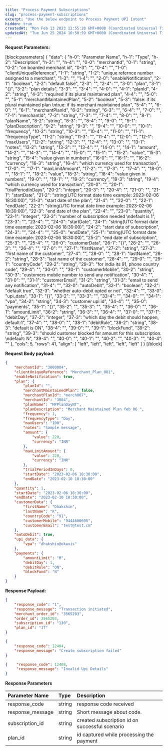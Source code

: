 ```yaml
---
title: "Process Payment Subscriptions"
slug: "process-payment-subscriptions"
excerpt: "Use the below endpoint to Process Payment UPI Intent"
hidden: true
createdAt: "Mon Feb 13 2023 12:55:20 GMT+0000 (Coordinated Universal Time)"
updatedAt: "Tue Jun 25 2024 10:50:59 GMT+0000 (Coordinated Universal Time)"
---
```

**Request Parameters:** 

[block:parameters]
{
  "data": {
    "h-0": "Parameter Name",
    "h-1": "Type",
    "h-2": "Description",
    "h-3": "",
    "h-4": "",
    "0-0": "merchantId",
    "0-1": "string",
    "0-2": "on boarded merchant id",
    "0-3": "",
    "0-4": "",
    "1-0": "clientUniqueReference",
    "1-1": "string",
    "1-2": "unique refernce number assigned to a merchant",
    "1-3": "",
    "1-4": "",
    "2-0": "enableNotification",
    "2-1": "boolean",
    "2-2": "default false",
    "2-3": "",
    "2-4": "",
    "3-0": "plan",
    "3-1": "{}",
    "3-2": "plan details",
    "3-3": "",
    "3-4": "",
    "4-0": "",
    "4-1": "planId",
    "4-2": "string",
    "4-3": "required if its plural maintained plan",
    "4-4": "",
    "5-0": "",
    "5-1": "merchantMaintainedPlan",
    "5-2": "boolean",
    "5-3": "false:  if its plural maintained plan  \ntrue: if its merchant maintained plan",
    "5-4": "",
    "6-0": "",
    "6-1": "merchantPlanId",
    "6-2": "string",
    "6-3": "",
    "6-4": "",
    "7-0": "",
    "7-1": "merchantId",
    "7-2": "string",
    "7-3": "",
    "7-4": "",
    "8-0": "",
    "8-1": "planName",
    "8-2": "string",
    "8-3": "",
    "8-4": "",
    "9-0": "",
    "9-1": "planDescription",
    "9-2": "string",
    "9-3": "",
    "9-4": "",
    "10-0": "",
    "10-1": "frequency",
    "10-2": "string",
    "10-3": "",
    "10-4": "",
    "11-0": "",
    "11-1": "frequencyType",
    "11-2": "string",
    "11-3": "",
    "11-4": "",
    "12-0": "",
    "12-1": "maxUsers",
    "12-2": "string",
    "12-3": "",
    "12-4": "",
    "13-0": "",
    "13-1": "notes",
    "13-2": "string",
    "13-3": "",
    "13-4": "",
    "14-0": "",
    "14-1": "amount",
    "14-2": "",
    "14-3": "",
    "14-4": "",
    "15-0": "",
    "15-1": "",
    "15-2": "value",
    "15-3": "string",
    "15-4": "value given in numbers",
    "16-0": "",
    "16-1": "",
    "16-2": "currency",
    "16-3": "string",
    "16-4": "which currency used for transaction",
    "17-0": "",
    "17-1": "maxLimitAmount",
    "17-2": "",
    "17-3": "",
    "17-4": "",
    "18-0": "",
    "18-1": "",
    "18-2": "value",
    "18-3": "string",
    "18-4": "value given in numbers",
    "19-0": "",
    "19-1": "",
    "19-2": "currency",
    "19-3": "string",
    "19-4": "which currency used for transaction",
    "20-0": "",
    "20-1": "trialPeriodInDays",
    "20-2": "integer",
    "20-3": "",
    "20-4": "",
    "21-0": "",
    "21-1": "startDate",
    "21-2": "string(UTC format date time example: 2023-02-06 18:30:00)",
    "21-3": "start date of the plan",
    "21-4": "",
    "22-0": "",
    "22-1": "endDate",
    "22-2": "string(UTC format date time example: 2023-02-06 18:30:00)",
    "22-3": "end date of the plan",
    "22-4": "",
    "23-0": "quantity",
    "23-1": "integer",
    "23-2": "number of subscription needed  \ndefault is 1",
    "23-3": "",
    "23-4": "",
    "24-0": "startDate",
    "24-1": "string(UTC format date time example: 2023-02-06 18:30:00)",
    "24-2": "start date of subscription",
    "24-3": "",
    "24-4": "",
    "25-0": "endDate",
    "25-1": "string(UTC format date time example: 2023-02-06 18:30:00)",
    "25-2": "end date of subscription",
    "25-3": "",
    "25-4": "",
    "26-0": "customerData",
    "26-1": "{}",
    "26-2": "",
    "26-3": "",
    "26-4": "",
    "27-0": "",
    "27-1": "firstName",
    "27-2": "string",
    "27-3": "first name of the customer",
    "27-4": "",
    "28-0": "",
    "28-1": "lastName",
    "28-2": "string",
    "28-3": "last name of the customer",
    "28-4": "",
    "29-0": "",
    "29-1": "countryCode",
    "29-2": "string",
    "29-3": "for india its 91, phone country code",
    "29-4": "",
    "30-0": "",
    "30-1": "customerMobile",
    "30-2": "string",
    "30-3": "customers mobile number to send any notification",
    "30-4": "",
    "31-0": "",
    "31-1": "customerEmail",
    "31-2": "string",
    "31-3": "email to send any notification",
    "31-4": "",
    "32-0": "autoDebit",
    "32-1": "boolean",
    "32-2": "default true",
    "32-3": "whether auto-debit opted or not",
    "32-4": "",
    "33-0": "upi_data",
    "33-1": "{}",
    "33-2": "",
    "33-3": "",
    "33-4": "",
    "34-0": "",
    "34-1": "vpa",
    "34-2": "string",
    "34-3": "customer upi id",
    "34-4": "",
    "35-0": "payments",
    "35-1": "{}",
    "35-2": "",
    "35-3": "",
    "35-4": "",
    "36-0": "",
    "36-1": "amountLimit",
    "36-2": "string",
    "36-3": "",
    "36-4": "",
    "37-0": "",
    "37-1": "debitDay",
    "37-2": "integer",
    "37-3": "which day the debit should happen, default:1",
    "37-4": "",
    "38-0": "",
    "38-1": "debitRule",
    "38-2": "string",
    "38-3": "default is ON",
    "38-4": "",
    "39-0": "",
    "39-1": "blockFund",
    "39-2": "string",
    "39-3": "should customer blocked for amount for this subscription.  \ndefault: N",
    "39-4": "",
    "40-0": "",
    "40-1": "",
    "40-2": "",
    "40-3": "",
    "40-4": ""
  },
  "cols": 5,
  "rows": 41,
  "align": [
    "left",
    "left",
    "left",
    "left",
    "left"
  ]
}
[/block]


**Request Body payload:** 

```json JSON
{
	"merchantId": "3000004",
	"clientUniqueReference": "Merchant_Plan_001",
	"enableNotification": true,
	"plan": {
		"planId": "",
		"merchantMaintainedPlan": false,		
		"merchantPlanId": "merch007",
		"merchantId": "3004",
		"planName": "MPPlanDayNT",
		"planDescription": "Merchant Maintained Plan feb 06 ",
		"frequency": 1,
		"frequencyType": "Day",
		"maxUsers": "100",
		"notes": "Sample message",
		"amount": {
			"value": 220,
			"currency": "INR"
		},
		"maxLimitAmount": {
			"value": 220,
			"currency": "INR"
		},
		"trialPeriodInDays": 0,
		"startDate": "2023-02-06 18:30:00",
		"endDate": "2023-02-10 18:30:00"
	},
	"quantity": 1,
	"startDate": "2023-02-06 18:30:00",
	"endDate": "2023-02-10 18:30:00",
	"customerData": {
		"firstName": "Dhakshin",
		"lastName": "K",
		"countryCode": "91",
		"customerMobile": "9444600695",
		"customerEmail": "test@test.cm"
	},
	"autoDebit": true,
	"upi_data": {
		"vpa": "dhakshin@okaxis"
	},
	"payments": {
		"amountLimit": "M",
		"debitDay": 1,
		"debitRule": "ON",
		"blockFund": "N"
	}
}
```

**Response Payload:** 

```json 200 Success
{
	"response_code": "1",
	"response_message": "Transaction initiated",
	"merchant_order_id": "3565203",
	"order_id": 3565203,
	"subscription_id": "130",
	"plan_id": "17"
}
```
```json 400 Bad Request
{
    "response_code": 12404,
    "response_message": "Create subscription failed"
}
```
```json 400 Bad Request
{    "response_code": 12408,  
     "response_message": "Invalid Upi Details"
}
```

**Response Parameters** 

| Parameter Name   | Type   | Description                                    |
| :--------------- | :----- | :--------------------------------------------- |
| response_code    | string | response code received                         |
| response_message | string | Short message about code.                      |
| subscription_id  | string | created subscription id on successful scenario |
| plan_id          | string | id captured while processing the payment       |
